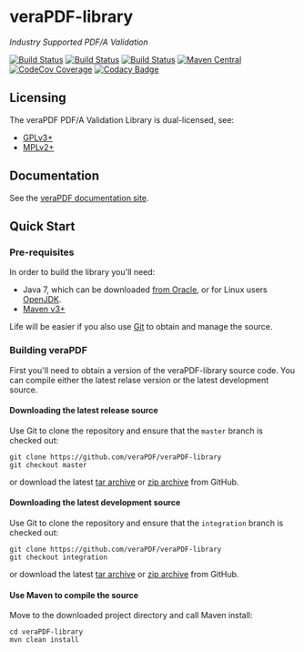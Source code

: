 veraPDF-library
===============
*Industry Supported PDF/A Validation*

[![Build Status](https://travis-ci.org/veraPDF/veraPDF-library.svg?branch=integration)](https://travis-ci.org/veraPDF/library "Travis-CI")
[![Build Status](http://jenkins.openpreservation.org/buildStatus/icon?job=veraPDF-library)](http://jenkins.openpreservation.org/job/veraPDF-library/ "OPF Jenkins Release")
[![Build Status](http://jenkins.openpreservation.org/buildStatus/icon?job=veraPDF-library-dev)](http://jenkins.openpreservation.org/job/veraPDF-library-dev/ "OPF Jenkins Development")
[![Maven Central](https://img.shields.io/maven-central/v/org.verapdf/verapdf-library.svg)](http://repo1.maven.org/maven2/org/verapdf/verapdf-library/ "Maven central")
[![CodeCov Coverage](https://img.shields.io/codecov/c/github/veraPDF/veraPDF-library.svg)](https://codecov.io/gh/veraPDF/veraPDF-library/ "CodeCov coverage")
[![Codacy Badge](https://api.codacy.com/project/badge/Grade/cfafc08b44eb49b6aa790d6aaff09cd3)](https://www.codacy.com/app/carlwilson/veraPDF-library?utm_source=github.com&amp;utm_medium=referral&amp;utm_content=veraPDF/veraPDF-library&amp;utm_campaign=Badge_Grade "Codacy grade")

Licensing
---------
The veraPDF PDF/A Validation Library is dual-licensed, see:

 - [GPLv3+](LICENSE.GPL "GNU General Public License, version 3")
 - [MPLv2+](LICENSE.MPL "Mozilla Public License, version 2.0")

Documentation
-------------
See the [veraPDF documentation site](http://docs.verapdf.org/).

Quick Start
-----------
### Pre-requisites

In order to build the library you'll need:

 * Java 7, which can be downloaded [from Oracle](http://www.oracle.com/technetwork/java/javase/downloads/index.html), or for Linux users [OpenJDK](http://openjdk.java.net/install/index.html).
 * [Maven v3+](https://maven.apache.org/)

Life will be easier if you also use [Git](https://git-scm.com/) to obtain and manage the source.

### Building veraPDF
First you'll need to obtain a version of the veraPDF-library source code. You can compile either the latest relase version or the latest development source.

#### Downloading the latest release source
Use Git to clone the repository and ensure that the `master` branch is checked out:
```
git clone https://github.com/veraPDF/veraPDF-library
git checkout master
```
or download the latest [tar archive](https://github.com/veraPDF/veraPDF-library/archive/master.tar.gz "veraPDF-library latest GitHub tar archive") or [zip archive](https://github.com/veraPDF/veraPDF-library/archive/master.zip "veraPDF-library latest GitHub zip archive") from GitHub.

#### Downloading the latest development source
Use Git to clone the repository and ensure that the `integration` branch is checked out:

    git clone https://github.com/veraPDF/veraPDF-library
    git checkout integration

or download the latest [tar archive](https://github.com/veraPDF/veraPDF-library/archive/integration.tar.gz "veraPDF-library latest GitHub tar archive") or [zip archive](https://github.com/veraPDF/veraPDF-library/archive/integration.zip "veraPDF-library latest GitHub zip archive") from GitHub.

#### Use Maven to compile the source
Move to the downloaded project directory and call Maven install:

    cd veraPDF-library
    mvn clean install
